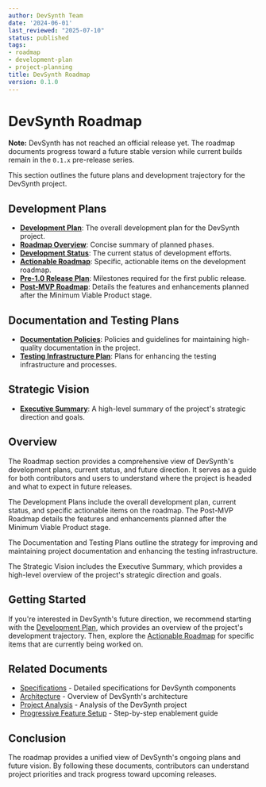 ```yaml
---
author: DevSynth Team
date: '2024-06-01'
last_reviewed: "2025-07-10"
status: published
tags:
- roadmap
- development-plan
- project-planning
title: DevSynth Roadmap
version: 0.1.0
---
```


# DevSynth Roadmap

**Note:** DevSynth has not reached an official release yet. The roadmap
documents progress toward a future stable version while current builds remain in
the `0.1.x` pre-release series.

This section outlines the future plans and development trajectory for the DevSynth project.

## Development Plans

- **[Development Plan](development_plan.md)**: The overall development plan for the DevSynth project.
- **[Roadmap Overview](development_plan.md#roadmap-overview)**: Concise summary of planned phases.
- **[Development Status](development_status.md)**: The current status of development efforts.
- **[Actionable Roadmap](actionable_roadmap.md)**: Specific, actionable items on the development roadmap.
- **[Pre-1.0 Release Plan](pre_1.0_release_plan.md)**: Milestones required for the first public release.
- **[Post-MVP Roadmap](post_mvp_roadmap.md)**: Details the features and enhancements planned after the Minimum Viable Product stage.

## Documentation and Testing Plans

- **[Documentation Policies](../policies/documentation_policies.md)**: Policies and guidelines for maintaining high-quality documentation in the project.
- **[Testing Infrastructure Plan](../specifications/testing_infrastructure.md)**: Plans for enhancing the testing infrastructure and processes.

## Strategic Vision

- **[Executive Summary](../analysis/executive_summary.md)**: A high-level summary of the project's strategic direction and goals.

## Overview

The Roadmap section provides a comprehensive view of DevSynth's development plans, current status, and future direction. It serves as a guide for both contributors and users to understand where the project is headed and what to expect in future releases.

The Development Plans include the overall development plan, current status, and specific actionable items on the roadmap. The Post-MVP Roadmap details the features and enhancements planned after the Minimum Viable Product stage.

The Documentation and Testing Plans outline the strategy for improving and maintaining project documentation and enhancing the testing infrastructure.

The Strategic Vision includes the Executive Summary, which provides a high-level overview of the project's strategic direction and goals.

## Getting Started

If you're interested in DevSynth's future direction, we recommend starting with the [Development Plan](development_plan.md), which provides an overview of the project's development trajectory. Then, explore the [Actionable Roadmap](actionable_roadmap.md) for specific items that are currently being worked on.

## Related Documents

- [Specifications](../specifications/index.md) - Detailed specifications for DevSynth components
- [Architecture](../architecture/index.md) - Overview of DevSynth's architecture
- [Project Analysis](../analysis/index.md) - Analysis of the DevSynth project
- [Progressive Feature Setup](../user_guides/progressive_setup.md) - Step-by-step enablement guide
## Conclusion

The roadmap provides a unified view of DevSynth's ongoing plans and future vision. By following these documents, contributors can understand project priorities and track progress toward upcoming releases.

